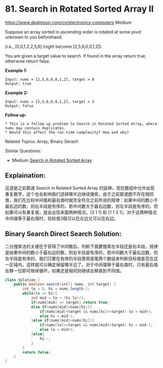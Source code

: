 # 81. Search in Rotated Sorted Array II
<https://www.dealmoon.com/cn/electronics-computers>
Medium

Suppose an array sorted in ascending order is rotated at some pivot unknown to you beforehand.

(i.e., [0,0,1,2,2,5,6] might become [2,5,6,0,0,1,2]).

You are given a target value to search. If found in the array return true, otherwise return false.

**Example 1:**

    Input: nums = [2,5,6,0,0,1,2], target = 0
    Output: true

**Example 2:**

    Input: nums = [2,5,6,0,0,1,2], target = 3
    Output: false

**Follow up:**

    * This is a follow up problem to Search in Rotated Sorted Array, where nums may contain duplicates.
    * Would this affect the run-time complexity? How and why?

Related Topics: Array; Binary Serach

Similar Questions: 
* Medium [Search in Rotated Sorted Array](https://leetcode.com/problems/search-in-rotated-sorted-array/)

## Explaination: 
这道是之前那道 Search in Rotated Sorted Array 的延伸，现在数组中允许出现重复数字，这个也会影响我们选择哪半边继续搜索，由于之前那道题不存在相同值，我们在比较中间值和最右值时就完全符合之前所说的规律：如果中间的数小于最右边的数，则右半段是有序的，若中间数大于最右边数，则左半段是有序的。而如果可以有重复值，就会出现来面两种情况，[3 1 1] 和 [1 1 3 1]，对于这两种情况中间值等于最右值时，目标值3既可以在左边又可以在右边。

## Binary Search Direct Search Solution: 
二分搜索法的关键在于获得了中间数后，判断下面要搜索左半段还是右半段，规律是如果中间的数小于最右边的数，则右半段是有序的，若中间数大于最右边数，则左半段是有序的，我们只要在有序的半段里用首尾两个数组来判断目标值是否在这一区域内，这样就可以确定保留哪半边了。对于中间值等于最右值时，只有最右值左移一位即可继续循环。如果还是相同则继续左移直到不同值。

```java
class Solution {
    public boolean search(int[] nums, int target) {
        int lo = 0, hi = nums.length-1;
        while(lo <= hi){
            int mid = lo + (hi-lo)/2;
            if(nums[mid] == target) return true;
            else if(nums[mid]<nums[hi]){
                if(nums[mid]<target && nums[hi]>=target) lo = mid+1;
                else hi = mid-1;
            }else if(nums[mid]>nums[hi]){
                if(nums[lo]<=target && nums[mid]>target) hi = mid-1;
                else lo = mid+1;
            }else{
                hi--;
            }
        }
        return false;
    }
}
```
